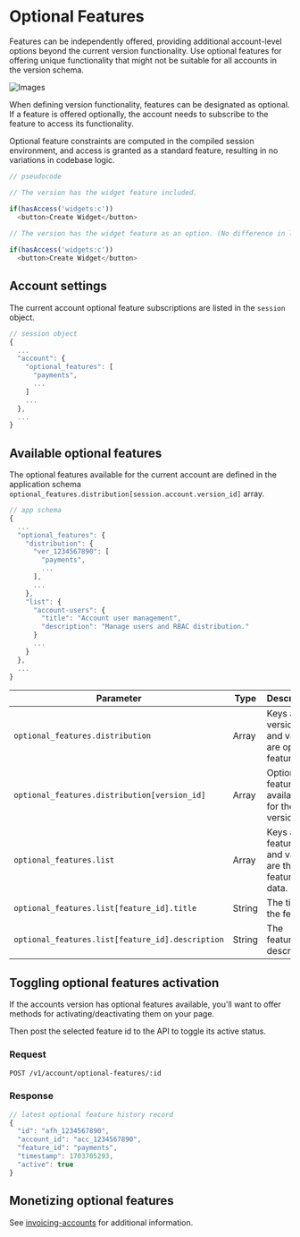 # Optional Features


Features can be independently offered, providing additional account-level options beyond the current version functionality. Use optional features for offering unique functionality that might not be suitable for all accounts in the version schema.

![Images](/images/diagrams/optional-features.svg)


When defining version functionality, features can be designated as optional. If a feature is offered optionally, the account needs to subscribe to the feature to access its functionality.

Optional feature constraints are computed in the compiled session environment, and access is granted as a standard feature, resulting in no variations in codebase logic.

```js
// pseudocode

// The version has the widget feature included.

if(hasAccess('widgets:c'))
  <button>Create Widget</button>
  
// The version has the widget feature as an option. (No difference in logic.)

if(hasAccess('widgets:c'))
  <button>Create Widget</button>
```

## Account settings

The current account optional feature subscriptions are listed in the `session` object.

```js
// session object
{
  ...
  "account": {
    "optional_features": [
      "payments",
      ...
    ]
    ...
  },
  ...
}
```

## Available optional features 


The optional features available for the current account are defined in the application schema `optional_features.distribution[session.account.version_id]` array.

```js
// app schema
{
  ...
  "optional_features": {
    "distribution": {
      "ver_1234567890": [
        "payments",
        ...
      ],
      ...
    },
    "list": {
      "account-users": {
        "title": "Account user management",
        "description": "Manage users and RBAC distribution." 
      }
      ...
    }
  },
  ...
}
```

| Parameter | Type | Description |
| --- | --- | --- |
| `optional_features.distribution` | Array | Keys are version ids and values are optional feature IDs. |
| `optional_features.distribution[version_id]` | Array | Optional feature IDs available for the version ID. |
| `optional_features.list` | Array | Keys are feature IDs and values are the features data. |
| `optional_features.list[feature_id].title` | String | The title of the feature. |
| `optional_features.list[feature_id].description` | String | The features description. |

## Toggling optional features activation

If the accounts version has optional features available, you'll want to offer methods for activating/deactivating them on your page.

<!--@include: ./includes/optional-features.md-->

Then post the selected feature id to the API to toggle its active status.

### Request

```sh
POST /v1/account/optional-features/:id
```

### Response

```js
// latest optional feature history record
{
  "id": "afh_1234567890",
  "account_id": "acc_1234567890",
  "feature_id": "payments",
  "timestamp": 1703705293,
  "active": true
}
```


## Monetizing optional features

<!--@include: ./includes/auto-invoiced-fees.md-->


See [invoicing-accounts](/account-invoicing) for additional information.

